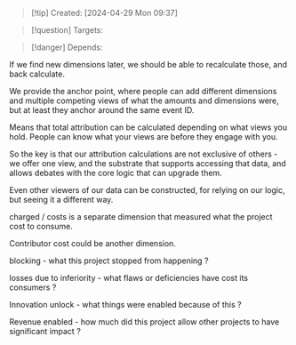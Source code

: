 
>[!tip] Created: [2024-04-29 Mon 09:37]

>[!question] Targets: 

>[!danger] Depends: 

If we find new dimensions later, we should be able to recalculate those, and back calculate.

We provide the anchor point, where people can add different dimensions and multiple competing views of what the amounts and dimensions were, but at least they anchor around the same event ID.

Means that total attribution can be calculated depending on what views you hold.
People can know what your views are before they engage with you.

So the key is that our attribution calculations are not exclusive of others - we offer one view, and the substrate that supports accessing that data, and allows debates with the core logic that can upgrade them.

Even other viewers of our data can be constructed, for relying on our logic, but seeing it a different way.

charged / costs is a separate dimension that measured what the project cost to consume.

Contributor cost could be another dimension.

blocking - what this project stopped from happening ?

losses due to inferiority - what flaws or deficiencies have cost its consumers ?

Innovation unlock - what things were enabled because of this ?

Revenue enabled - how much did this project allow other projects to have significant impact ?